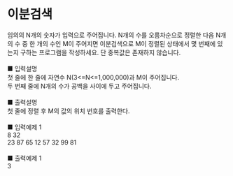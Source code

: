 # 이분검색
임의의 N개의 숫자가 입력으로 주어집니다. N개의 수를 오름차순으로 정렬한 다음 N개의 수 중 한 개의 수인 M이 주어지면 이분검색으로 M이 정렬된 상태에서 몇 번째에 있는지 구하는 프로그램을 작성하세요. 단 중복값은 존재하지 않습니다.<br>
<br>
■ 입력설명<br>
첫 줄에 한 줄에 자연수 N(3<=N<=1,000,000)과 M이 주어집니다.<br>
두 번째 줄에 N개의 수가 공백을 사이에 두고 주어집니다.<br>
<br>
■ 출력설명<br>
첫 줄에 정렬 후 M의 값의 위치 번호를 출력한다.<br>
<br>
■ 입력예제 1<br>
8 32<br>
23 87 65 12 57 32 99 81<br>
<br>
■ 출력예제 1<br>
3